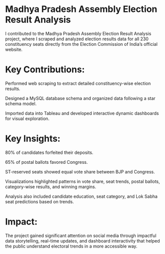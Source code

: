 # Madhya Pradesh Assembly Election Result Analysis 

I contributed to the Madhya Pradesh Assembly Election Result Analysis project, where I scraped and analyzed election results data for all 230 constituency seats directly from the Election Commission of India’s official website.

# Key Contributions:

Performed web scraping to extract detailed constituency-wise election results.

Designed a MySQL database schema and organized data following a star schema model.

Imported data into Tableau and developed interactive dynamic dashboards for visual exploration.

# Key Insights:

80% of candidates forfeited their deposits.

65% of postal ballots favored Congress.

ST-reserved seats showed equal vote share between BJP and Congress.

Visualizations highlighted patterns in vote share, seat trends, postal ballots, category-wise results, and winning margins.

Analysis also included candidate education, seat category, and Lok Sabha seat predictions based on trends.

# Impact:

The project gained significant attention on social media through impactful data storytelling, real-time updates, and dashboard interactivity that helped the public understand electoral trends in a more accessible way.
